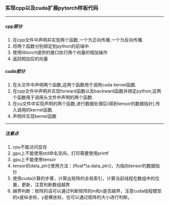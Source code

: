 ### 实现cpp以及cuda扩展pytorch样板代码
---
##### cpp部分
1. 在cpp文件中声明并实现两个函数,一个为正向传播,一个为反向传播.
2. 将两个函数分别绑定到python的前端中.
3. 使用libtorch提供的接口执行两个向量的相加操作
4. 返回相加后的向量

##### cuda部分
1. 在头文件中声明两个函数,这两个函数用于调用cuda kernel函数.
2. 在cpp文件中声明并实现forward函数以及backward函数并绑定python,这两个函数用于调用头文件中声明的两个函数.
3. 在cu文件中实现声明的两个函数,进行数据处理后(得到tensor的数据指针),传入调用的kernel函数.
4. 声明并实现kernel函数
---
##### 注意点
1. cpu不能访问显存
2. gpu上不能使用std命名空间，打印需要使用printf
3. gpu上不能使用tensor
4. tensor的data_ptr()使用方法：(float*)a.data_ptr<float>()，为指向tensor的数据指针
5. 使用cuda计算的步骤，计算出矩阵的全局索引，计算当前线程在数组中的位置，更新，注意判断数组越界
6. 越界判断：矩阵的话可以通过判断矩阵的m和n是否越界，注意cuda线程模型的x是纵坐标，y是横坐标，也可以通过矩阵的大小进行判断。
